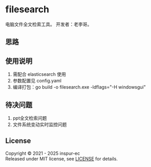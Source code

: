 # filesearch 
电脑文件全文检索工具。
开发者：老李哥。

## 思路  


## 使用说明
1. 需配合 elasticsearch 使用
2. 参数配置见 config.yaml
3. 编译打包：go build -o filesearch.exe -ldflags="-H windowsgui" 



## 待决问题
1. ppt全文检索问题
2. 文件系统变动实时监控问题


## License
Copyright © 2021 - 2025 inspur-ec  
Released under MIT license, see [LICENSE](LICENSE) for details.  